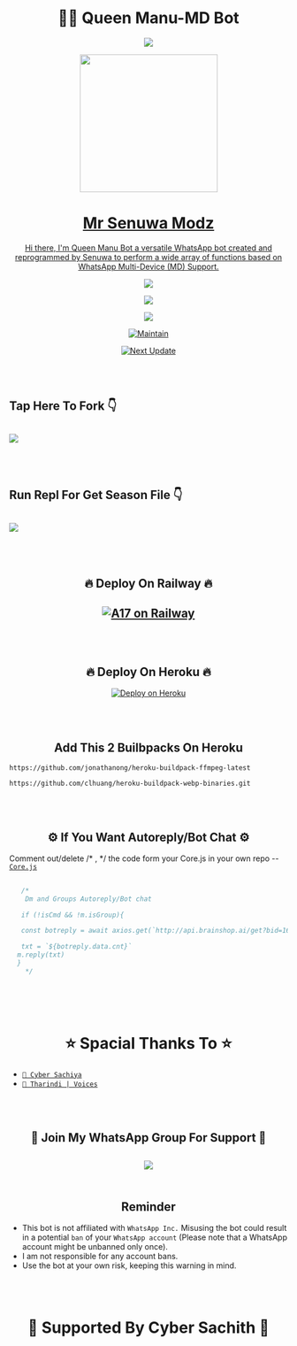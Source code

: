 <h1 align="center"> 🧚‍♀️ Queen Manu-MD Bot </h1>

<p align="center">
  <img src="https://readme-typing-svg.demolab.com?font=Capriola&size=40&duration=4000&pause=450&color=FF0010&background=FFFFAA00&center=true&random=false&width=600&height=100&lines=Queen+Manu+MD+Bot+!;Developed+By+Mr+Senuwa+!" />
</p>

<p align="center">
   <a href="https://github.com/Senesh18">
    <img src="https://graph.org/file/14d7cc038fa3192a8fe43.jpg" width="249">
</p>

<h1 align="center"> Mr Senuwa Modz </h1>

<p align="center"> 
  Hi there, I'm Queen Manu Bot a versatile WhatsApp bot created and reprogrammed by Senuwa to perform a wide array of functions based on WhatsApp Multi-Device (MD) Support.

<p align="center"> 
  <a href="https://github.com/Senesh18/Queen-Manu-MD/stargazers">
    <img src="https://img.shields.io/github/stars/Senesh18/Queen-Manu-MD?style=social">
</p>
  
<p align="center">
  <a href="https://github.com/Senesh18/Queen-Manu-MD/fork">
    <img src="https://img.shields.io/github/forks/Senesh18/Queen-Manu-MD?label=Fork&style=social">
</p>

<p align="center">
  <a href="https://github.com/Senesh18/Queen-Manu-MD">
    <img src="https://api.visitorbadge.io/api/visitors?path=Senesh18%2FA17&label=Repo%20Visitors&labelColor=%23697689&countColor=%23ba68c8&style=plastic&labelStyle=upper">
</p>

<p align="center">
  <a href="https://github.com/Senesh18">
    <img title="Maintain" src="https://img.shields.io/badge/Maintain-Yes-cyan.svg?style=for-the-badge&logo=xcode" />
  </a>
</p>

<p align="center">
  <a href="https://github.com/Senesh18">
    <img title="Next Update" src="https://img.shields.io/badge/Next%20Update-Undefined!-green.svg?style=for-the-badge&logo=xcode" />
  </a>
</p>

<br>
<br>
<h2 align="left"> Tap Here To Fork 👇</h2>

<h2 align="left">
  <a href="https://github.com/Senesh18/Queen-Manu-MD/fork">
    <img src="https://img.shields.io/badge/FORK QUEEN MANU-h?color=white&style=for-the-badge&logo=stackshare" />
  </a>
</h2>

<br>
<br>

<h2 align="left"> Run Repl For Get Season File 👇</h2>

<h2 align="left">
  <a href="https://replit.com/@seneshshashmika/Queen-Manu-Pair-Code?v=1">
    <img src="https://repl.it/badge/github/quiec/whatsasena" />
  </a>
</h2>

<br>
<br>
<h2 align="center"> 🔥 Deploy On Railway 🔥 </h2>

<h2 align="center">
  <a href="https://railway.app/new">
    <img title="A17 on Railway" src="https://railway.app/button.svg" />
  </a>
</h2>
<br>
<br>
<h2 align="center"> 🔥 Deploy On Heroku 🔥 </h2>

<p align="center">
  <a href="https://heroku.com/deploy?template=https://github.com/Senesh18/Queen-Manu-MD">
    <img title="A17 on Heroku" src="https://www.herokucdn.com/deploy/button.png" alt="Deploy on Heroku">
  </a>
</p>
<br>
<br>
<h2 align="center"> Add This 2 Builbpacks On Heroku
</h2>

```
https://github.com/jonathanong/heroku-buildpack-ffmpeg-latest
``` 
```
https://github.com/clhuang/heroku-buildpack-webp-binaries.git
```
<br>
<br>

<h2 align="center"> ⚙️ If You Want Autoreply/Bot Chat ⚙️
</h2>

Comment out/delete /* , */ the code form your Core.js  in your own repo -- [`Core.js`](https://github.com/Senesh18/Queen-Manu-MD/blob/main/Core.js)
```js  
   
   /*
    Dm and Groups Autoreply/Bot chat

   if (!isCmd && !m.isGroup){

   const botreply = await axios.get(`http://api.brainshop.ai/get?bid=166512&key=5nz1Ha6nS9Zx1MfT&uid=[uid]&msg=[msg]=[${budy}]`)

   txt = `${botreply.data.cnt}`
  m.reply(txt)
  }      
    */
   
```
<br>
<br>
<h1 align="center">  ⭐ Spacial Thanks To ⭐
</h1>

* [`🎐 Cyber Sachiya`](https://github.com/CYBER-X-SACHIYA)
* [`🎐 Tharindi | Voices`](https://github.com/Senesh18)
<br>
<br>
<h2 align="center"> 🎀 Join My WhatsApp Group For Support 🎀 </h2>

<h2 align="center">
  <a href="https://chat.whatsapp.com/EN9JD9fDeQa7s6jaYOTjZK">
    <img src="https://img.shields.io/badge/Join Group-25D366?style=for-the-badge&logo=whatsapp&logoColor=white" />
  </a>
</h>
<br>
<br>
<h2 align="center"> Reminder </h2>

- This bot is not affiliated with `WhatsApp Inc.` Misusing the bot could result in a potential `ban` of your `WhatsApp account` (Please note that a WhatsApp account might be unbanned only once).
- I am not responsible for any account bans.
- Use the bot at your own risk, keeping this warning in mind.
<br>
<br>
<h1 align="center"> 🎀 Supported By Cyber Sachith 🎀 </h1>
